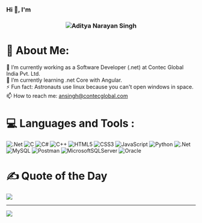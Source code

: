 ### Hi 👋, I'm 

<h3 align="center">
   <img alt="Aditya Narayan Singh" src="https://readme-typing-svg.herokuapp.com/?lines=Aditya+Narayan+Singh;Full-Stack+developer+(.net)&font=Fira%20Code&width=440&height=45&color=68C3D4&vCenter=true&size=21"></a>
</h3>

# 💫 About Me:
🔭 I’m currently working as a Software Developer (.net) at Contec Global India Pvt. Ltd.<br>
🌱 I’m currently learning .net Core with Angular.<br>
⚡ Fun fact: Astronauts use linux because you can't open windows in space.<br>
📫 How to reach me: ansingh@contecglobal.com

# 💻 Languages and Tools :
![.Net](https://img.shields.io/badge/.NET-5C2D91?style=flat&logo=.net&logoColor=white) ![C](https://img.shields.io/badge/c-%2300599C.svg?style=flat&logo=c&logoColor=white) ![C#](https://img.shields.io/badge/c%23-%23239120.svg?style=flat&logo=csharp&logoColor=white) ![C++](https://img.shields.io/badge/c++-%2300599C.svg?style=flat&logo=c%2B%2B&logoColor=white) ![HTML5](https://img.shields.io/badge/html5-%23E34F26.svg?style=flat&logo=html5&logoColor=white) ![CSS3](https://img.shields.io/badge/css3-%231572B6.svg?style=flat&logo=css3&logoColor=white) ![JavaScript](https://img.shields.io/badge/javascript-%23323330.svg?style=flat&logo=javascript&logoColor=%23F7DF1E) ![Python](https://img.shields.io/badge/python-3670A0?style=flat&logo=python&logoColor=ffdd54) ![.Net](https://img.shields.io/badge/.NET-5C2D91?style=flat&logo=.net&logoColor=white) ![MySQL](https://img.shields.io/badge/mysql-%2300000f.svg?style=flat&logo=mysql&logoColor=white) ![Postman](https://img.shields.io/badge/Postman-FF6C37?style=flat&logo=postman&logoColor=white) ![MicrosoftSQLServer](https://img.shields.io/badge/Microsoft%20SQL%20Server-CC2927?style=flat&logo=microsoft%20sql%20server&logoColor=white) ![Oracle](https://img.shields.io/badge/Oracle-F80000?style=flat&logo=oracle&logoColor=white)


# ✍️ Quote of the Day
![](https://quotes-github-readme.vercel.app/api?type=horizontal&theme=gruvbox)

---
[![](https://visitcount.itsvg.in/api?id=ContecGlobal-Aditya&icon=5&color=3)](https://visitcount.itsvg.in)
